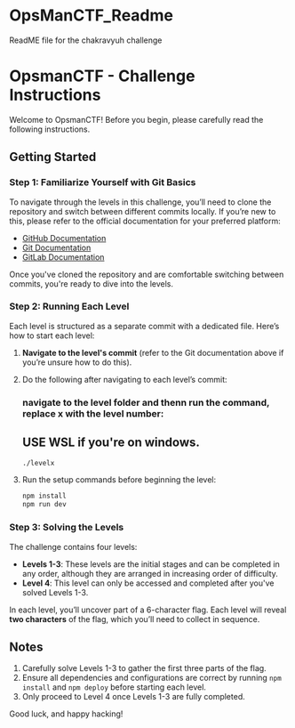 # OpsManCTF_Readme
ReadME file for the chakravyuh challenge



# OpsmanCTF - Challenge Instructions

Welcome to OpsmanCTF! Before you begin, please carefully read the following instructions.

## Getting Started

### Step 1: Familiarize Yourself with Git Basics
To navigate through the levels in this challenge, you’ll need to clone the repository and switch between different commits locally. If you’re new to this, please refer to the official documentation for your preferred platform:

- [GitHub Documentation](https://docs.github.com/en/get-started/quickstart)
- [Git Documentation](https://git-scm.com/doc)
- [GitLab Documentation](https://docs.gitlab.com/ee/topics/git/)

Once you've cloned the repository and are comfortable switching between commits, you're ready to dive into the levels.

### Step 2: Running Each Level
Each level is structured as a separate commit with a dedicated file. Here’s how to start each level:

1. **Navigate to the level's commit** (refer to the Git documentation above if you’re unsure how to do this).
2. Do the following after navigating to each level’s commit:
   ### navigate to the level folder and thenn run the command, replace x with the level number:
   ## USE WSL if you're on windows.
   ```bash
   ./levelx
   ```

4. Run the setup commands before beginning the level:
   ```bash
   npm install
   npm run dev
   ```

### Step 3: Solving the Levels
The challenge contains four levels:

- **Levels 1-3**: These levels are the initial stages and can be completed in any order, although they are arranged in increasing order of difficulty.
- **Level 4**: This level can only be accessed and completed after you've solved Levels 1-3.

In each level, you’ll uncover part of a 6-character flag. Each level will reveal **two characters** of the flag, which you’ll need to collect in sequence.

## Notes
1. Carefully solve Levels 1-3 to gather the first three parts of the flag.
2. Ensure all dependencies and configurations are correct by running `npm install` and `npm deploy` before starting each level.
3. Only proceed to Level 4 once Levels 1-3 are fully completed.

Good luck, and happy hacking!
